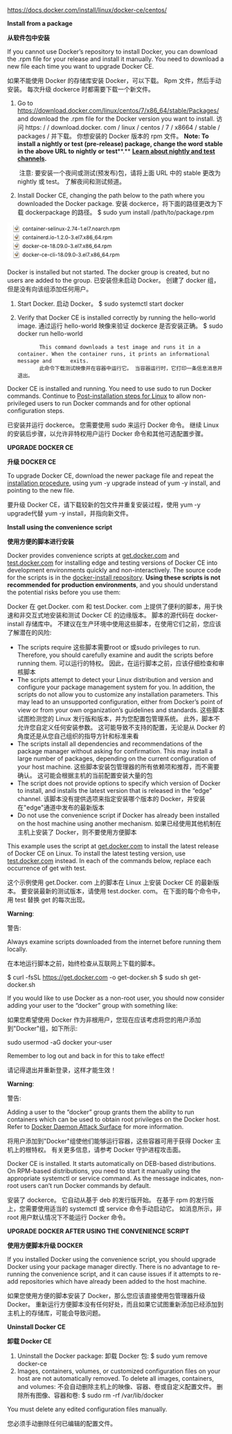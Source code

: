 <https://docs.docker.com/install/linux/docker-ce/centos/>

**Install from a package**

**从软件包中安装**

If you cannot use Docker’s repository to install Docker, you can download the .rpm file for your release and install it manually. You need to download a new file each time you want to upgrade Docker CE.

如果不能使用 Docker 的存储库安装 Docker，可以下载。 Rpm 文件，然后手动安装。 每次升级 dockerce 时都需要下载一个新文件。

1. Go to <https://download.docker.com/linux/centos/7/x86_64/stable/Packages/> and download the .rpm file for the Docker version you want      to install.
              访问 https: / / download.docker. com / linux / centos / 7 / x8664 /      stable / packages / 并下载。 你想安装的 Docker 版本的 rpm 文件。
              **Note: To install      a nightly or test (pre-release) package, change the      word** **stable** **in the above URL to** **nightly** **or** **test****.** [**Learn      about nightly and test channels**](https://docs.docker.com/install/)**.**           

   ​	注意:      要安装一个夜间或测试(预发布)包，请将上面 URL 中的 stable 更改为 nightly 或 test。 了解夜间和测试频道。

2. Install      Docker CE, changing the path below to the path where you downloaded the      Docker package.
              安装 dockerce，将下面的路径更改为下载 dockerpackage 的路径。
              $ sudo yum install /path/to/package.rpm

![image-20190315143122512](../images/image-20190315143122512.png)


 Docker is installed but not started. The docker group is created, but no users are added to the group.
 已安装但未启动 Docker。 创建了 docker 组，但是没有向该组添加任何用户。

1. Start Docker.
              启动 Docker。
              $ sudo systemctl start docker
2. Verify      that Docker CE is installed correctly by running the hello-world image.
              通过运行 hello-world 映像来验证 dockerce 是否安装正确。
              $ sudo docker run hello-world
              
              This command downloads a test image and runs it in a      container. When the container runs, it prints an informational message and      exits.
              此命令下载测试映像并在容器中运行它。 当容器运行时，它打印一条信息消息并退出。

Docker CE is installed and running. You need to use sudo to run Docker commands. Continue to [Post-installation steps for Linux](https://docs.docker.com/install/linux/linux-postinstall/) to allow non-privileged users to run Docker commands and for other optional configuration steps.

已安装并运行 dockerce。 您需要使用 sudo 来运行 Docker 命令。 继续 Linux 的安装后步骤，以允许非特权用户运行 Docker 命令和其他可选配置步骤。

**UPGRADE DOCKER CE**

**升级 DOCKER CE**

To upgrade Docker CE, download the newer package file and repeat the [installation procedure](https://docs.docker.com/install/linux/docker-ce/centos/#install-from-a-package), using yum -y upgrade instead of yum -y install, and pointing to the new file.

要升级 Docker CE，请下载较新的包文件并重复安装过程，使用 yum -y upgrade代替 yum -y install，并指向新文件。

**Install using the convenience script**

**使用方便的脚本进行安装**

Docker provides convenience scripts at [get.docker.com](https://get.docker.com/) and [test.docker.com](https://test.docker.com/) for installing edge and testing versions of Docker CE into development environments quickly and non-interactively. The source code for the scripts is in the [docker-install repository](https://github.com/docker/docker-install). **Using these scripts is not recommended for production environments**, and you should understand the potential risks before you use them:

Docker 在 get.Docker. com 和 test.Docker. com 上提供了便利的脚本，用于快速和非交互式地安装和测试 Docker CE 的边缘版本。 脚本的源代码在 docker-install 存储库中。 不建议在生产环境中使用这些脚本，在使用它们之前，您应该了解潜在的风险:

- The scripts require 这些脚本需要root or 或sudo privileges to run. Therefore, you should carefully examine      and audit the scripts before running them. 可以运行的特权。      因此，在运行脚本之前，应该仔细检查和审核脚本
- The      scripts attempt to detect your Linux distribution and version and      configure your package management system for you. In addition, the scripts      do not allow you to customize any installation parameters. This may lead      to an unsupported configuration, either from Docker’s point of view or      from your own organization’s guidelines and standards. 这些脚本试图检测您的      Linux 发行版和版本，并为您配置包管理系统。 此外，脚本不允许您自定义任何安装参数。 这可能导致不支持的配置，无论是从 Docker      的角度还是从您自己组织的指导方针和标准来看
- The      scripts install all dependencies and recommendations of the package      manager without asking for confirmation. This may install a large number      of packages, depending on the current configuration of your host      machine. 这些脚本安装包管理器的所有依赖项和推荐，而不需要确认。 这可能会根据主机的当前配置安装大量的包
- The      script does not provide options to specify which version of Docker to      install, and installs the latest version that is released in the “edge”      channel. 该脚本没有提供选项来指定安装哪个版本的 Docker，并安装在"edge"通道中发布的最新版本
- Do not      use the convenience script if Docker has already been installed on the      host machine using another mechanism. 如果已经使用其他机制在主机上安装了      Docker，则不要使用方便脚本

This example uses the script at [get.docker.com](https://get.docker.com/) to install the latest release of Docker CE on Linux. To install the latest testing version, use [test.docker.com](https://test.docker.com/) instead. In each of the commands below, replace each occurrence of get with test.

这个示例使用 get.Docker. com 上的脚本在 Linux 上安装 Docker CE 的最新版本。 要安装最新的测试版本，请使用 test.docker. com。 在下面的每个命令中，用 test 替换 get 的每次出现。

**Warning**:

警告:

Always examine scripts downloaded from the internet before running them locally.

在本地运行脚本之前，始终检查从互联网上下载的脚本。

$ curl -fsSL <https://get.docker.com> -o get-docker.sh
 $ sudo sh get-docker.sh

<output truncated>

If you would like to use Docker as a non-root user, you should now consider adding your user to the “docker” group with something like:

如果您希望使用 Docker 作为非根用户，您现在应该考虑将您的用户添加到"Docker"组，如下所示:

  sudo usermod -aG docker your-user

Remember to log out and back in for this to take effect!

请记得退出并重新登录，这样才能生效！

**Warning**:

警告:

Adding a user to the “docker” group grants them the ability to run containers which can be used to obtain root privileges on the Docker host. Refer to [Docker Daemon Attack Surface](https://docs.docker.com/engine/security/security/#docker-daemon-attack-surface) for more information.

将用户添加到"Docker"组使他们能够运行容器，这些容器可用于获得 Docker 主机上的根特权。 有关更多信息，请参考 Docker 守护进程攻击面。

Docker CE is installed. It starts automatically on DEB-based distributions. On RPM-based distributions, you need to start it manually using the appropriate systemctl or service command. As the message indicates, non-root users can’t run Docker commands by default.

安装了 dockerce。 它自动从基于 deb 的发行版开始。 在基于 rpm 的发行版上，您需要使用适当的 systemctl 或 service 命令手动启动它。 如消息所示，非 root 用户默认情况下不能运行 Docker 命令。

**UPGRADE DOCKER AFTER USING THE CONVENIENCE SCRIPT**

**使用方便脚本升级 DOCKER**

If you installed Docker using the convenience script, you should upgrade Docker using your package manager directly. There is no advantage to re-running the convenience script, and it can cause issues if it attempts to re-add repositories which have already been added to the host machine.

如果您使用方便的脚本安装了 Docker，那么您应该直接使用包管理器升级 Docker。 重新运行方便脚本没有任何好处，而且如果它试图重新添加已经添加到主机上的存储库，可能会导致问题。

**Uninstall Docker CE**

**卸载 Docker CE**

1. Uninstall the Docker package:
              卸载 Docker 包:
              $ sudo yum remove docker-ce
2. Images,      containers, volumes, or customized configuration files on your host are      not automatically removed. To delete all images, containers, and      volumes:
              不会自动删除主机上的映像、容器、卷或自定义配置文件。 删除所有图像、容器和卷:
              $ sudo rm -rf /var/lib/docker

You must delete any edited configuration files manually.

您必须手动删除任何已编辑的配置文件。